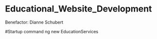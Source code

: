 # Educational_Website_Development
Benefactor: Dianne Schubert 


#Startup command
ng new  EducationServices